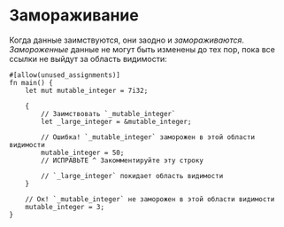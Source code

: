 # Замораживание

Когда данные заимствуются, они заодно и *замораживаются*. *Замороженные* данные
не могут быть изменены до тех пор, пока все ссылки не выйдут за область видимости:

```rust,editable,ignore,mdbook-runnable
#[allow(unused_assignments)]
fn main() {
    let mut mutable_integer = 7i32;

    {
        // Заимствовать `_mutable_integer`
        let _large_integer = &mutable_integer;

        // Ошибка! `_mutable_integer` заморожен в этой области видимости
        mutable_integer = 50;
        // ИСПРАВЬТЕ ^ Закомментируйте эту строку

        // `_large_integer` покидает область видимости
    }

    // Ок! `_mutable_integer` не заморожен в этой области видимости
    mutable_integer = 3;
}
```
